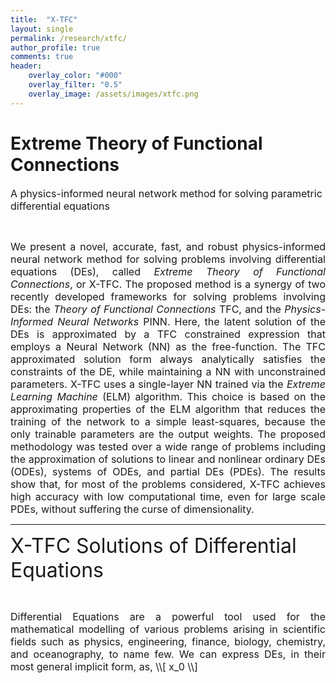 ```yaml
---
title:  "X-TFC"
layout: single
permalink: /research/xtfc/
author_profile: true
comments: true
header:
    overlay_color: "#000"
    overlay_filter: "0.5"
    overlay_image: /assets/images/xtfc.png
---
```


<h1>Extreme Theory of Functional Connections</h1>

<font size="3">A physics-informed neural network method for solving parametric differential equations </font>
<p><br></p>
<font size="3">
<div style="text-align: justify;"> We present a novel, accurate, fast, and robust physics-informed neural network method for solving problems involving differential equations (DEs), called <i>Extreme Theory of Functional Connections</i>, or X-TFC. The proposed method is a synergy of two recently developed frameworks for solving problems involving DEs: the <i>Theory of Functional Connections</i> TFC, and the <i>Physics-Informed Neural Networks</i> PINN. Here, the latent solution of the DEs is approximated by a TFC constrained expression that employs a Neural Network (NN) as the free-function. The TFC approximated solution form always analytically satisfies the constraints of the DE, while maintaining a NN with unconstrained parameters. X-TFC uses a single-layer NN trained via the <i>Extreme Learning Machine</i> (ELM) algorithm. This choice is based on the approximating properties of the ELM algorithm that reduces the training of the network to a simple least-squares, because the only trainable parameters are the output weights. The proposed methodology was tested over a wide range of problems including the approximation of solutions to linear and nonlinear ordinary DEs (ODEs), systems of ODEs, and partial DEs (PDEs). The results show that, for most of the problems considered, X-TFC achieves high accuracy with low computational time, even for large scale PDEs, without suffering the curse of dimensionality. </div>
</font>

<hr>


<font size="6">X-TFC Solutions of Differential Equations</font>
<p><br></p>
<font size="3">
<div style="text-align: justify;"> Differential Equations are a powerful tool used for the mathematical modelling of various problems arising in scientific fields such as physics, engineering, finance, biology, chemistry, and oceanography, to name  few. We can express DEs, in their most general implicit form, as, \\[ x_0 \\] </font>